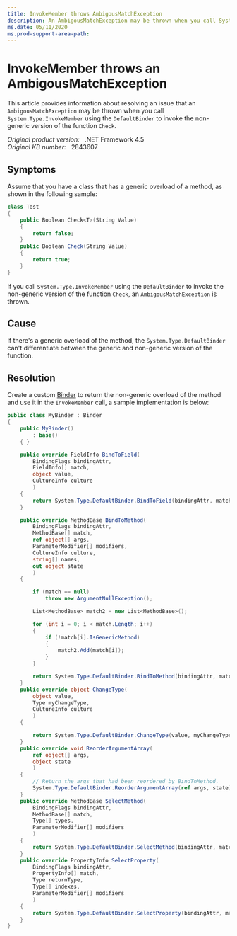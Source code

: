 ```yaml
---
title: InvokeMember throws AmbigousMatchException
description: An AmbigousMatchException may be thrown when you call System.Type.InvokeMember
ms.date: 05/11/2020
ms.prod-support-area-path: 
---
```

# InvokeMember throws an AmbigousMatchException

This article provides information about resolving an issue that an `AmbigousMatchException` may be thrown when you call `System.Type.InvokeMember` using the `DefaultBinder` to invoke the non-generic version of the function `Check`.

_Original product version:_ &nbsp; .NET Framework 4.5  
_Original KB number:_ &nbsp; 2843607

## Symptoms

Assume that you have a class that has a generic overload of a method, as shown in the following sample:

```csharp
class Test
{
    public Boolean Check<T>(String Value)
    {
        return false;
    }
    public Boolean Check(String Value)
    {
        return true;
    }
}
```

If you call `System.Type.InvokeMember` using the `DefaultBinder` to invoke the non-generic version of the function `Check`, an `AmbigousMatchException` is thrown.

## Cause

If there's a generic overload of the method, the `System.Type.DefaultBinder` can't differentiate between the generic and non-generic version of the function.

## Resolution

Create a custom [Binder](/dotnet/api/system.reflection.binder) to return the non-generic overload of the method and use it in the `InvokeMember` call, a sample implementation is below:

```csharp
public class MyBinder : Binder
{
    public MyBinder()
        : base()
    { }

    public override FieldInfo BindToField(
        BindingFlags bindingAttr,
        FieldInfo[] match,
        object value,
        CultureInfo culture
        )
    {
        return System.Type.DefaultBinder.BindToField(bindingAttr, match, value, culture);
    }

    public override MethodBase BindToMethod(
        BindingFlags bindingAttr,
        MethodBase[] match,
        ref object[] args,
        ParameterModifier[] modifiers,
        CultureInfo culture,
        string[] names,
        out object state
        )
    {

        if (match == null)
            throw new ArgumentNullException();

        List<MethodBase> match2 = new List<MethodBase>();

        for (int i = 0; i < match.Length; i++)
        {
            if (!match[i].IsGenericMethod)
            {
                match2.Add(match[i]);
            }
        }

        return System.Type.DefaultBinder.BindToMethod(bindingAttr, match2.ToArray<MethodBase>(), ref args, modifiers, culture, names, out state);
    }
    public override object ChangeType(
        object value,
        Type myChangeType,
        CultureInfo culture
        )
    {

        return System.Type.DefaultBinder.ChangeType(value, myChangeType, culture);
    }
    public override void ReorderArgumentArray(
        ref object[] args,
        object state
        )
    {
        // Return the args that had been reordered by BindToMethod.
        System.Type.DefaultBinder.ReorderArgumentArray(ref args, state);
    }
    public override MethodBase SelectMethod(
        BindingFlags bindingAttr,
        MethodBase[] match,
        Type[] types,
        ParameterModifier[] modifiers
        )
    {
        return System.Type.DefaultBinder.SelectMethod(bindingAttr, match, types, modifiers);
    }
    public override PropertyInfo SelectProperty(
        BindingFlags bindingAttr,
        PropertyInfo[] match,
        Type returnType,
        Type[] indexes,
        ParameterModifier[] modifiers
        )
    {
        return System.Type.DefaultBinder.SelectProperty(bindingAttr, match, returnType, indexes, modifiers);
    }
}
```
